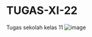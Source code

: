 # TUGAS-XI-22
Tugas sekolah kelas 11 
![image](https://user-images.githubusercontent.com/73841574/178143431-8c1a9165-7ecf-4ff1-afda-727ca7efb86e.png)

